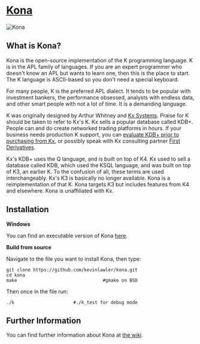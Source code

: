 # [Kona](http://kona.github.io/)

![Kona](https://raw.githubusercontent.com/kevinlawler/kona/master/Kona.png)

What is Kona?
-------------

Kona is the open-source implementation of the K programming language. K is in the APL family of languages. If you are an expert programmer who doesn't know an APL but wants to learn one, then this is the place to start. The K language is ASCII-based so you don't need a special keyboard.

For many people, K is the preferred APL dialect. It tends to be popular with investment bankers, the performance obsessed, analysts with endless data, and other smart people with not a lot of time. It is a demanding language.

K was originally designed by Arthur Whitney and [Kx Systems](http://kx.com/). Praise for K should be taken to refer to Kx's K. Kx sells a popular database called KDB+. People can and do create networked trading platforms in hours. If your business needs production K support, you can [evaluate KDB+ prior to purchasing from Kx](http://kx.com/software-download.php), or possibly speak with Kx consulting partner [First Derivatives](http://www.firstderivatives.com/).

Kx's KDB+ uses the Q language, and is built on top of K4. Kx used to sell a database called KDB, which used the KSQL language, and was built on top of K3, an earlier K. To the confusion of all, these terms are used interchangeably. Kx's K3 is basically no longer available. Kona is a reimplementation of that K. Kona targets K3 but includes features from K4 and elsewhere. Kona is unaffiliated with Kx.


Installation
------------

**Windows**

You can find an executable version of Kona [here](https://github.com/kevinlawler/kona/releases/tag/Win.3.0).

**Build from source**

Navigate to the file you want to install Kona, then type:

    git clone https://github.com/kevinlawler/kona.git
    cd kona
    make                                #gmake on BSD

Then once in the file run:

    ./k                      #./k_test for debug mode

Further Information
-------------------


You can find further information about Kona at [the wiki](https://github.com/kevinlawler/kona/wiki).


